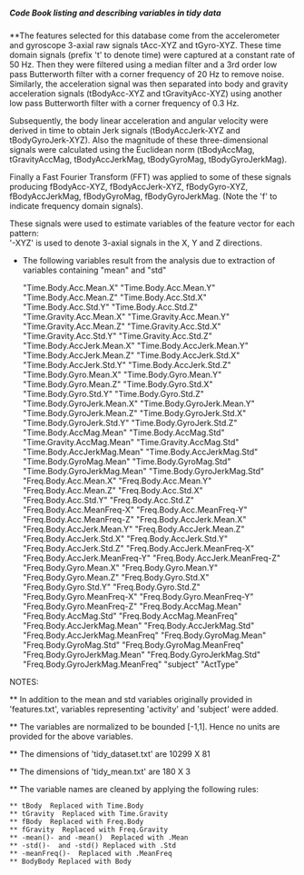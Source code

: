 ##### Code Book listing and describing variables in tidy data

**The features selected for this database come from the accelerometer and gyroscope 3-axial raw signals tAcc-XYZ and tGyro-XYZ. These time domain signals (prefix 't' to denote time) were captured at a constant rate of 50 Hz. Then they were filtered using a median filter and a 3rd order low pass Butterworth filter with a corner frequency of 20 Hz to remove noise. Similarly, the acceleration signal was then separated into body and gravity acceleration signals (tBodyAcc-XYZ and tGravityAcc-XYZ) using another low pass Butterworth filter with a corner frequency of 0.3 Hz. 

Subsequently, the body linear acceleration and angular velocity were derived in time to obtain Jerk signals (tBodyAccJerk-XYZ and tBodyGyroJerk-XYZ). Also the magnitude of these three-dimensional signals were calculated using the Euclidean norm (tBodyAccMag, tGravityAccMag, tBodyAccJerkMag, tBodyGyroMag, tBodyGyroJerkMag). 

Finally a Fast Fourier Transform (FFT) was applied to some of these signals producing fBodyAcc-XYZ, fBodyAccJerk-XYZ, fBodyGyro-XYZ, fBodyAccJerkMag, fBodyGyroMag, fBodyGyroJerkMag. (Note the 'f' to indicate frequency domain signals). 

These signals were used to estimate variables of the feature vector for each pattern:  
'-XYZ' is used to denote 3-axial signals in the X, Y and Z directions.


* The following variables result from the analysis due to extraction of variables containing "mean" and "std"
	
	"Time.Body.Acc.Mean.X"           "Time.Body.Acc.Mean.Y"          
	"Time.Body.Acc.Mean.Z"           "Time.Body.Acc.Std.X"           
	"Time.Body.Acc.Std.Y"            "Time.Body.Acc.Std.Z"           
	"Time.Gravity.Acc.Mean.X"        "Time.Gravity.Acc.Mean.Y"       
	"Time.Gravity.Acc.Mean.Z"        "Time.Gravity.Acc.Std.X"        
	"Time.Gravity.Acc.Std.Y"         "Time.Gravity.Acc.Std.Z"        
	"Time.Body.AccJerk.Mean.X"       "Time.Body.AccJerk.Mean.Y"      
	"Time.Body.AccJerk.Mean.Z"       "Time.Body.AccJerk.Std.X"       
	"Time.Body.AccJerk.Std.Y"        "Time.Body.AccJerk.Std.Z"       
	"Time.Body.Gyro.Mean.X"          "Time.Body.Gyro.Mean.Y"         
	"Time.Body.Gyro.Mean.Z"          "Time.Body.Gyro.Std.X"          
	"Time.Body.Gyro.Std.Y"           "Time.Body.Gyro.Std.Z"          
	"Time.Body.GyroJerk.Mean.X"      "Time.Body.GyroJerk.Mean.Y"     
	"Time.Body.GyroJerk.Mean.Z"      "Time.Body.GyroJerk.Std.X"      
	"Time.Body.GyroJerk.Std.Y"       "Time.Body.GyroJerk.Std.Z"      
	"Time.Body.AccMag.Mean"          "Time.Body.AccMag.Std"          
	"Time.Gravity.AccMag.Mean"       "Time.Gravity.AccMag.Std"       
	"Time.Body.AccJerkMag.Mean"      "Time.Body.AccJerkMag.Std"      
	"Time.Body.GyroMag.Mean"         "Time.Body.GyroMag.Std"         
	"Time.Body.GyroJerkMag.Mean"     "Time.Body.GyroJerkMag.Std"     
	"Freq.Body.Acc.Mean.X"           "Freq.Body.Acc.Mean.Y"          
	"Freq.Body.Acc.Mean.Z"           "Freq.Body.Acc.Std.X"           
	"Freq.Body.Acc.Std.Y"            "Freq.Body.Acc.Std.Z"           
	"Freq.Body.Acc.MeanFreq-X"       "Freq.Body.Acc.MeanFreq-Y"      
	"Freq.Body.Acc.MeanFreq-Z"       "Freq.Body.AccJerk.Mean.X"      
	"Freq.Body.AccJerk.Mean.Y"       "Freq.Body.AccJerk.Mean.Z"      
	"Freq.Body.AccJerk.Std.X"        "Freq.Body.AccJerk.Std.Y"       
	"Freq.Body.AccJerk.Std.Z"        "Freq.Body.AccJerk.MeanFreq-X"  
	"Freq.Body.AccJerk.MeanFreq-Y"   "Freq.Body.AccJerk.MeanFreq-Z"  
	"Freq.Body.Gyro.Mean.X"          "Freq.Body.Gyro.Mean.Y"         
	"Freq.Body.Gyro.Mean.Z"          "Freq.Body.Gyro.Std.X"          
	"Freq.Body.Gyro.Std.Y"           "Freq.Body.Gyro.Std.Z"          
	"Freq.Body.Gyro.MeanFreq-X"      "Freq.Body.Gyro.MeanFreq-Y"     
	"Freq.Body.Gyro.MeanFreq-Z"      "Freq.Body.AccMag.Mean"         
	"Freq.Body.AccMag.Std"           "Freq.Body.AccMag.MeanFreq"     
	"Freq.Body.AccJerkMag.Mean"      "Freq.Body.AccJerkMag.Std"      
	"Freq.Body.AccJerkMag.MeanFreq"  "Freq.Body.GyroMag.Mean"        
	"Freq.Body.GyroMag.Std"          "Freq.Body.GyroMag.MeanFreq"    
	"Freq.Body.GyroJerkMag.Mean"     "Freq.Body.GyroJerkMag.Std"     
	"Freq.Body.GyroJerkMag.MeanFreq" "subject"   "ActType"      

NOTES:

** In addition to the mean and std variables originally provided in 'features.txt', variables representing 'activity' and 'subject' were added.

** The variables are normalized to be bounded [-1,1]. Hence no units are provided for the above variables. 	

**  The dimensions of 'tidy_dataset.txt' are 10299 X 81

**  The dimensions of 'tidy_mean.txt' are 180 X 3
	
**  The variable names are cleaned by applying the following rules:
	
	** tBody  Replaced with Time.Body
	** tGravity  Replaced with Time.Gravity
	** fBody  Replaced with Freq.Body
	** fGravity  Replaced with Freq.Gravity
	** -mean()- and -mean()  Replaced with .Mean
	** -std()-  and -std() Replaced with .Std
	** -meanFreq()-  Replaced with .MeanFreq
	** BodyBody Replaced with Body

